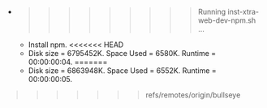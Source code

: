 * >>>>>>>>> Running inst-xtra-web-dev-npm.sh ...
  * Install npm.
<<<<<<< HEAD
  * Disk size = 6795452K. Space Used = 6580K. Runtime = 00:00:00:04.
=======
  * Disk size = 6863948K. Space Used = 6552K. Runtime = 00:00:00:05.
>>>>>>> refs/remotes/origin/bullseye

